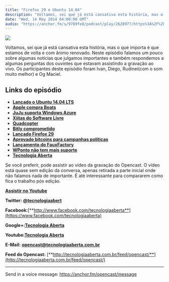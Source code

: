 ```yaml
---
title: "Firefox 29 e Ubuntu 14.04"
description: "Voltamos, sei que já está cansativa esta história, mas o que importa é que estamos de volta e com ânimo renovado. Neste episódio falamos um pouco sobr..."
date: "Wed, 14 May 2014 04:00:00 GMT"
audio: "https://anchor.fm/s/9789fe8/podcast/play/2628977/https%3A%2F%2Fd3ctxlq1ktw2nl.cloudfront.net%2Fproduction%2F2019-2-13%2F11240207-44100-2-f1cd7111020f6.mp3"
---
```


![](https://d3sv2eduhewoas.cloudfront.net/episode/image/e88a1ce869c44fd4be3c33d81b7c1a1b.jpg)


Voltamos, sei que já está cansativa esta história, mas o que importa é que estamos de volta e com ânimo renovado. Neste episódio falamos um pouco sobre algumas notícias que julgamos importantes e também respondemos a algumas perguntas dos ouvintes que estavam assistindo a gravação ao vivo. Os participantes deste episódio foram Ivan, Diego, Rudinei(com o som muito melhor) e Og Maciel.


**Links do episódio**
---------------------


* [**Lançado o Ubuntu 14.04 LTS**](http://www.ubuntero.com.br/2014/04/lancado-o-ubuntu-14-04-lts/)
* [**Apple compra Beats**](http://www.csmonitor.com/Business/2014/0509/Apple-nears-Beats-purchase.-Will-it-make-Dr.-Dre-a-billionaire-video)
* [**JuJu suporta Windows Azure**](http://br-linux.org/2014/01/juju-ferramenta-de-servicos-do-ubuntu-ganha-compatibilidade-com-windows-azure.html)
* [**Xiitas do Software Livre**](http://www.ubuntero.com.br/2014/02/videocast-51-xiitas-do-software-livre/)
* [**Quadcopter**](https://www.youtube.com/watch?v=w2itwFJCgFQ)
* [**Bitly comprometido**](http://www.tomsguide.com/us/bitly-data-breach-twitter-facebook,news-18757.html)
* [**Lançado Firefox 29**](http://www.ubuntero.com.br/2014/04/lancado-firefox-29/)
* [**Aprovado bitcoins para campanhas políticas**](http://meiobit.com/286697/estados-unidos-governo-aprova-contribuicoes-em-bitcoins-para-campanhas-politicas/)
* [**Lançamento do FauxFactory**](https://pypi.python.org/pypi/fauxfactory)
* [**WPonto não tem mais suporte**](http://www.ubuntero.com.br/2011/09/wponto-fim-do-projeto/)
* [**Tecnologia Aberta**](http://tecnologiaaberta.com.br/)


Se você preferir, pode assistir ao vídeo da gravação do Opencast. O vídeo está quase sem edição da conversa, apenas retirada a parte inicial onde não falamos nada de importante. É até interessante para compararem como fica o trabalho pós edição.


[**Assistir no Youtube**](http://www.youtube.com/embed/CJl0Uni-KLo)


**Twitter:** [**@tecnologiaabert**](http://twitter.com/tecnologiaabert)


**Facebook:**[**http://www.facebook.com/tecnologiaaberta**](https://www.facebook.com/tecnologiaaberta)


**Google+:**[**Tecnologia Aberta**](https://plus.google.com/u/0/b/114491525240353631044/114491525240353631044/about)


**Youtube:**[**Tecnologia Aberta**](http://youtube.com/tecnologiaaberta)


**E-Mail:** [**opencast@tecnologiaaberta.com.br**](mailto:opencast@tecnologiaaberta.com.br)


**Feed do Opencast:** [**http://tecnologiaaberta.com.br/feed/opencast/**](http://tecnologiaaberta.com.br/feed/opencast/)



--- 

Send in a voice message: https://anchor.fm/opencast/message
